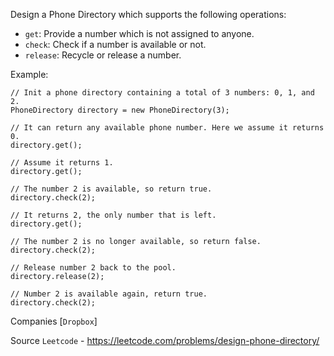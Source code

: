 Design a Phone Directory which supports the following operations:

- `get`: Provide a number which is not assigned to anyone.
- `check`: Check if a number is available or not.
- `release`: Recycle or release a number.

Example:

```
// Init a phone directory containing a total of 3 numbers: 0, 1, and 2.
PhoneDirectory directory = new PhoneDirectory(3);

// It can return any available phone number. Here we assume it returns 0.
directory.get();

// Assume it returns 1.
directory.get();

// The number 2 is available, so return true.
directory.check(2);

// It returns 2, the only number that is left.
directory.get();

// The number 2 is no longer available, so return false.
directory.check(2);

// Release number 2 back to the pool.
directory.release(2);

// Number 2 is available again, return true.
directory.check(2);
```

Companies [`Dropbox`]

Source `Leetcode` - https://leetcode.com/problems/design-phone-directory/
